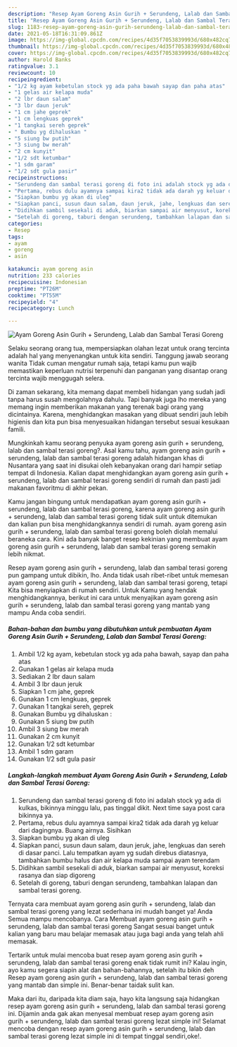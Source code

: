 ```yaml
---
description: "Resep Ayam Goreng Asin Gurih + Serundeng, Lalab dan Sambal Terasi Goreng yang lezat dan Mudah Dibuat"
title: "Resep Ayam Goreng Asin Gurih + Serundeng, Lalab dan Sambal Terasi Goreng yang lezat dan Mudah Dibuat"
slug: 1183-resep-ayam-goreng-asin-gurih-serundeng-lalab-dan-sambal-terasi-goreng-yang-lezat-dan-mudah-dibuat
date: 2021-05-18T16:31:09.861Z
image: https://img-global.cpcdn.com/recipes/4d35f7053839993d/680x482cq70/ayam-goreng-asin-gurih-serundeng-lalab-dan-sambal-terasi-goreng-foto-resep-utama.jpg
thumbnail: https://img-global.cpcdn.com/recipes/4d35f7053839993d/680x482cq70/ayam-goreng-asin-gurih-serundeng-lalab-dan-sambal-terasi-goreng-foto-resep-utama.jpg
cover: https://img-global.cpcdn.com/recipes/4d35f7053839993d/680x482cq70/ayam-goreng-asin-gurih-serundeng-lalab-dan-sambal-terasi-goreng-foto-resep-utama.jpg
author: Harold Banks
ratingvalue: 3.1
reviewcount: 10
recipeingredient:
- "1/2 kg ayam kebetulan stock yg ada paha bawah sayap dan paha atas"
- "1 gelas air kelapa muda"
- "2 lbr daun salam"
- "3 lbr daun jeruk"
- "1 cm jahe geprek"
- "1 cm lengkuas geprek"
- "1 tangkai sereh geprek"
- " Bumbu yg dihaluskan "
- "5 siung bw putih"
- "3 siung bw merah"
- "2 cm kunyit"
- "1/2 sdt ketumbar"
- "1 sdm garam"
- "1/2 sdt gula pasir"
recipeinstructions:
- "Serundeng dan sambal terasi goreng di foto ini adalah stock yg ada di kulkas, bikinnya minggu lalu, pas tinggal dikit. Next time saya post cara bikinnya ya."
- "Pertama, rebus dulu ayamnya sampai kira2 tidak ada darah yg keluar dari dagingnya. Buang airnya. Sisihkan"
- "Siapkan bumbu yg akan di uleg"
- "Siapkan panci, susun daun salam, daun jeruk, jahe, lengkuas dan sereh di dasar panci. Lalu tempatkan ayam yg sudah direbus diatasnya, tambahkan bumbu halus dan air kelapa muda sampai ayam terendam"
- "Didihkan sambil sesekali di aduk, biarkan sampai air menyusut, koreksi rasanya dan siap digoreng"
- "Setelah di goreng, taburi dengan serundeng, tambahkan lalapan dan sambal terasi goreng."
categories:
- Resep
tags:
- ayam
- goreng
- asin

katakunci: ayam goreng asin 
nutrition: 233 calories
recipecuisine: Indonesian
preptime: "PT26M"
cooktime: "PT55M"
recipeyield: "4"
recipecategory: Lunch

---
```



![Ayam Goreng Asin Gurih + Serundeng, Lalab dan Sambal Terasi Goreng](https://img-global.cpcdn.com/recipes/4d35f7053839993d/680x482cq70/ayam-goreng-asin-gurih-serundeng-lalab-dan-sambal-terasi-goreng-foto-resep-utama.jpg)

Selaku seorang orang tua, mempersiapkan olahan lezat untuk orang tercinta adalah hal yang menyenangkan untuk kita sendiri. Tanggung jawab seorang  wanita Tidak cuman mengatur rumah saja, tetapi kamu pun wajib memastikan keperluan nutrisi terpenuhi dan panganan yang disantap orang tercinta wajib menggugah selera.

Di zaman  sekarang, kita memang dapat membeli hidangan yang sudah jadi tanpa harus susah mengolahnya dahulu. Tapi banyak juga lho mereka yang memang ingin memberikan makanan yang terenak bagi orang yang dicintainya. Karena, menghidangkan masakan yang dibuat sendiri jauh lebih higienis dan kita pun bisa menyesuaikan hidangan tersebut sesuai kesukaan famili. 



Mungkinkah kamu seorang penyuka ayam goreng asin gurih + serundeng, lalab dan sambal terasi goreng?. Asal kamu tahu, ayam goreng asin gurih + serundeng, lalab dan sambal terasi goreng adalah hidangan khas di Nusantara yang saat ini disukai oleh kebanyakan orang dari hampir setiap tempat di Indonesia. Kalian dapat menghidangkan ayam goreng asin gurih + serundeng, lalab dan sambal terasi goreng sendiri di rumah dan pasti jadi makanan favoritmu di akhir pekan.

Kamu jangan bingung untuk mendapatkan ayam goreng asin gurih + serundeng, lalab dan sambal terasi goreng, karena ayam goreng asin gurih + serundeng, lalab dan sambal terasi goreng tidak sulit untuk ditemukan dan kalian pun bisa menghidangkannya sendiri di rumah. ayam goreng asin gurih + serundeng, lalab dan sambal terasi goreng boleh diolah memalui beraneka cara. Kini ada banyak banget resep kekinian yang membuat ayam goreng asin gurih + serundeng, lalab dan sambal terasi goreng semakin lebih nikmat.

Resep ayam goreng asin gurih + serundeng, lalab dan sambal terasi goreng pun gampang untuk dibikin, lho. Anda tidak usah ribet-ribet untuk memesan ayam goreng asin gurih + serundeng, lalab dan sambal terasi goreng, tetapi Kita bisa menyiapkan di rumah sendiri. Untuk Kamu yang hendak menghidangkannya, berikut ini cara untuk menyajikan ayam goreng asin gurih + serundeng, lalab dan sambal terasi goreng yang mantab yang mampu Anda coba sendiri.

<!--inarticleads1-->

##### Bahan-bahan dan bumbu yang dibutuhkan untuk pembuatan Ayam Goreng Asin Gurih + Serundeng, Lalab dan Sambal Terasi Goreng:

1. Ambil 1/2 kg ayam, kebetulan stock yg ada paha bawah, sayap dan paha atas
1. Gunakan 1 gelas air kelapa muda
1. Sediakan 2 lbr daun salam
1. Ambil 3 lbr daun jeruk
1. Siapkan 1 cm jahe, geprek
1. Gunakan 1 cm lengkuas, geprek
1. Gunakan 1 tangkai sereh, geprek
1. Gunakan  Bumbu yg dihaluskan :
1. Gunakan 5 siung bw putih
1. Ambil 3 siung bw merah
1. Gunakan 2 cm kunyit
1. Gunakan 1/2 sdt ketumbar
1. Ambil 1 sdm garam
1. Gunakan 1/2 sdt gula pasir




<!--inarticleads2-->

##### Langkah-langkah membuat Ayam Goreng Asin Gurih + Serundeng, Lalab dan Sambal Terasi Goreng:

1. Serundeng dan sambal terasi goreng di foto ini adalah stock yg ada di kulkas, bikinnya minggu lalu, pas tinggal dikit. Next time saya post cara bikinnya ya.
1. Pertama, rebus dulu ayamnya sampai kira2 tidak ada darah yg keluar dari dagingnya. Buang airnya. Sisihkan
1. Siapkan bumbu yg akan di uleg
1. Siapkan panci, susun daun salam, daun jeruk, jahe, lengkuas dan sereh di dasar panci. Lalu tempatkan ayam yg sudah direbus diatasnya, tambahkan bumbu halus dan air kelapa muda sampai ayam terendam
1. Didihkan sambil sesekali di aduk, biarkan sampai air menyusut, koreksi rasanya dan siap digoreng
1. Setelah di goreng, taburi dengan serundeng, tambahkan lalapan dan sambal terasi goreng.




Ternyata cara membuat ayam goreng asin gurih + serundeng, lalab dan sambal terasi goreng yang lezat sederhana ini mudah banget ya! Anda Semua mampu mencobanya. Cara Membuat ayam goreng asin gurih + serundeng, lalab dan sambal terasi goreng Sangat sesuai banget untuk kalian yang baru mau belajar memasak atau juga bagi anda yang telah ahli memasak.

Tertarik untuk mulai mencoba buat resep ayam goreng asin gurih + serundeng, lalab dan sambal terasi goreng enak tidak rumit ini? Kalau ingin, ayo kamu segera siapin alat dan bahan-bahannya, setelah itu bikin deh Resep ayam goreng asin gurih + serundeng, lalab dan sambal terasi goreng yang mantab dan simple ini. Benar-benar taidak sulit kan. 

Maka dari itu, daripada kita diam saja, hayo kita langsung saja hidangkan resep ayam goreng asin gurih + serundeng, lalab dan sambal terasi goreng ini. Dijamin anda gak akan menyesal membuat resep ayam goreng asin gurih + serundeng, lalab dan sambal terasi goreng lezat simple ini! Selamat mencoba dengan resep ayam goreng asin gurih + serundeng, lalab dan sambal terasi goreng lezat simple ini di tempat tinggal sendiri,oke!.

